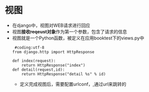 # 视图
* 在django中，视图对WEB请求进行回应
* 视图**接收reqeust对象**作为第一个参数，包含了请求的信息
* 视图就是一个Python函数，被定义在应用booktest下的views.py中
    ```
     #coding:utf-8
    from django.http import HttpResponse

    def index(request):
        return HttpResponse("index")
    def detail(request,id):
        return HttpResponse("detail %s" % id)
    ```
    * 定义完成视图后，需要配置urlconf，,通过url来跳转的

